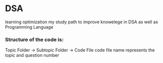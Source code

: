 # DSA
learning optimization my study path to improve knowelege in DSA as well as Programming Language

### Structure of the code is:
Topic Folder -> Subtopic Folder -> Code File
code file name represents the topic and question number

